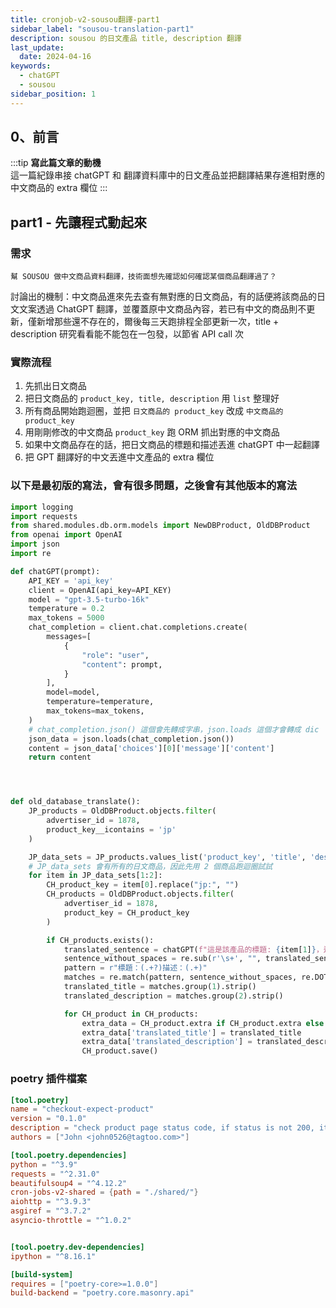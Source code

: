 ```yaml
---
title: cronjob-v2-sousou翻譯-part1
sidebar_label: "sousou-translation-part1"
description: sousou 的日文產品 title, description 翻譯
last_update:
  date: 2024-04-16
keywords:
  - chatGPT
  - sousou
sidebar_position: 1
---
```



0、前言
------
:::tip
**寫此篇文章的動機**  
這一篇紀錄串接 chatGPT 和 翻譯資料庫中的日文產品並把翻譯結果存進相對應的中文商品的 extra 欄位
:::


## part1 - 先讓程式動起來

### 需求
`幫 SOUSOU 做中文商品資料翻譯，技術面想先確認如何確認某個商品翻譯過了？`     
     
討論出的機制：中文商品進來先去查有無對應的日文商品，有的話便將該商品的日文文案透過 ChatGPT 翻譯，並覆蓋原中文商品內容，若已有中文的商品則不更新，僅新增那些還不存在的，爾後每三天跑排程全部更新一次，title + description 研究看看能不能包在一包發，以節省 API call 次     


### 實際流程

1. 先抓出日文商品
2. 把日文商品的 `product_key, title, description` 用 `list` 整理好
3. 所有商品開始跑迴圈，並把 `日文商品的 product_key` 改成 `中文商品的 product_key`
4. 用剛剛修改的中文商品 `product_key` 跑 ORM 抓出對應的中文商品
5. 如果中文商品存在的話，把日文商品的標題和描述丟進 chatGPT 中一起翻譯
6. 把 GPT 翻譯好的中文丟進中文產品的 extra 欄位


### 以下是最初版的寫法，會有很多問題，之後會有其他版本的寫法
```py
import logging
import requests
from shared.modules.db.orm.models import NewDBProduct, OldDBProduct
from openai import OpenAI
import json
import re

def chatGPT(prompt):
    API_KEY = 'api_key'
    client = OpenAI(api_key=API_KEY)
    model = "gpt-3.5-turbo-16k"
    temperature = 0.2
    max_tokens = 5000
    chat_completion = client.chat.completions.create(
        messages=[
            {
                "role": "user",
                "content": prompt,
            }
        ],
        model=model,
        temperature=temperature,
        max_tokens=max_tokens,
    )
    # chat_completion.json() 這個會先轉成字串，json.loads 這個才會轉成 dic
    json_data = json.loads(chat_completion.json())
    content = json_data['choices'][0]['message']['content']
    return content




def old_database_translate():
    JP_products = OldDBProduct.objects.filter(
        advertiser_id = 1878,
        product_key__icontains = 'jp'
    )

    JP_data_sets = JP_products.values_list('product_key', 'title', 'description')
    # JP_data_sets 會有所有的日文商品，因此先用 2 個商品跑迴圈試試
    for item in JP_data_sets[1:2]:
        CH_product_key = item[0].replace("jp:", "")        
        CH_products = OldDBProduct.objects.filter(
            advertiser_id = 1878,
            product_key = CH_product_key
        )

        if CH_products.exists():
            translated_sentence = chatGPT(f"這是該產品的標題: {item[1]}，這是該產品的描述: {item[2]}。 請將標題和描述從日文翻譯成繁體中文，傳回給我的 '標題' 和 '描述' 請用 | 幫我分開")
            sentence_without_spaces = re.sub(r'\s+', "", translated_sentence)            
            pattern = r"標題：(.+?)描述：(.+)"
            matches = re.match(pattern, sentence_without_spaces, re.DOTALL)
            translated_title = matches.group(1).strip()
            translated_description = matches.group(2).strip()

            for CH_product in CH_products:
                extra_data = CH_product.extra if CH_product.extra else {}
                extra_data['translated_title'] = translated_title
                extra_data['translated_description'] = translated_description
                CH_product.save()

```




### poetry 插件檔案
```toml
[tool.poetry]
name = "checkout-expect-product"
version = "0.1.0"
description = "check product page status code, if status is not 200, it is considered expired"
authors = ["John <john0526@tagtoo.com>"]

[tool.poetry.dependencies]
python = "^3.9"
requests = "^2.31.0"
beautifulsoup4 = "^4.12.2"
cron-jobs-v2-shared = {path = "./shared/"}
aiohttp = "^3.9.3"
asgiref = "^3.7.2"
asyncio-throttle = "^1.0.2"


[tool.poetry.dev-dependencies]
ipython = "^8.16.1"

[build-system]
requires = ["poetry-core>=1.0.0"]
build-backend = "poetry.core.masonry.api"
```
